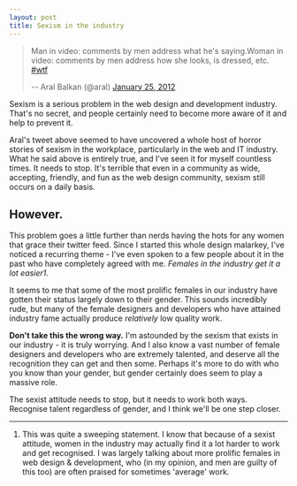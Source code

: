 ```yaml
---
layout: post
title: Sexism in the industry
---
```




> Man in video: comments by men address what he's saying.Woman in video: comments by men address how she looks, is dressed, etc. [#wtf](https://twitter.com/search/%2523wtf)
>
> -- Aral Balkan (@aral) [January 25, 2012](https://twitter.com/aral/status/162137293036072961)




Sexism is a serious problem in the web design and development industry. That's no secret, and people certainly need to become more aware of it and help to prevent it.

Aral's tweet above seemed to have uncovered a whole host of horror stories of sexism in the workplace, particularly in the web and IT industry. What he said above is entirely true, and I've seen it for myself countless times. It needs to stop. It's terrible that even in a community as wide, accepting, friendly, and fun as the web design community, sexism still occurs on a daily basis.



## However.



This problem goes a little further than nerds having the hots for any women that grace their twitter feed. Since I started this whole design malarkey, I've noticed a recurring theme - I've even spoken to a few people about it in the past who have completely agreed with me. _Females in the industry get it a lot easier1._

It seems to me that some of the most prolific females in our industry have gotten their status largely down to their gender. This sounds incredibly rude, but many of the female designers and developers who have attained industry fame actually produce _relatively_ low quality work.

**Don't take this the wrong way.** I'm astounded by the sexism that exists in our industry - it is truly worrying. And I also know a vast number of female designers and developers who are extremely talented, and deserve all the recognition they can get and then some. Perhaps it's more to do with who you know than your gender, but gender certainly does seem to play a massive role.

The sexist attitude needs to stop, but it needs to work both ways. Recognise talent regardless of gender, and I think we'll be one step closer.



* * *



1. This was quite a sweeping statement. I know that because of a sexist attitude, women in the industry may actually find it a lot harder to work and get recognised. I was largely talking about more prolific females in web design & development, who (in my opinion, and men are guilty of this too) are often praised for sometimes 'average' work.
